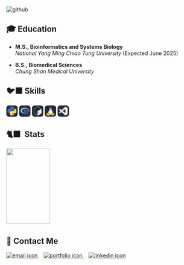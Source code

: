 <img width="1402" alt="github" src="https://github.com/user-attachments/assets/9966a08b-7680-4beb-be10-c40e72c7baa3" />


## 🎓 Education

-  **M.S., Bioinformatics and Systems Biology**  
  *National Yang Ming Chiao Tung University* (Expected June 2025)  

-  **B.S., Biomedical Sciences**  
  *Chung Shan Medical University*  

## 🐦‍⬛ Skills

<img src="https://github.com/tandpfun/skill-icons/blob/main/icons/Python-Dark.svg" width="30px"/>  <img src="https://github.com/tandpfun/skill-icons/blob/main/icons/R-Dark.svg" width="30px"/>  <img src="https://github.com/tandpfun/skill-icons/blob/main/icons/Bash-Dark.svg" width="30px"/>  <img src="https://github.com/tandpfun/skill-icons/blob/main/icons/Linux-Dark.svg" width="30px"/>  <img src="https://github.com/tandpfun/skill-icons/blob/main/icons/VSCode-Dark.svg" width="30px"/>

## 🐈‍⬛ &nbsp;Stats

<p float="left">
  <img src="https://awesome-github-stats.azurewebsites.net/user-stats/Juan-Jeffery?cardType=github&theme=github-dark&preferLogin=false" height="200" width="48%" />
</p>


## 🐃 Contact Me

<p align="left">
  <a href="mailto:jjj853714@gmail.com" target="_blank">
    <img src="https://img.icons8.com/ios-filled/50/000000/secured-letter.png" alt="email icon" width="30"/>
  </a>
  &nbsp;&nbsp;
  <a href="https://juan-jeffery.github.io" target="_blank">
    <img src="https://img.icons8.com/ios-filled/50/000000/domain.png" alt="portfolio icon" width="30"/>
  </a>
  &nbsp;&nbsp;
  <a href="https://www.linkedin.com/in/juan-jeffery" target="_blank">
    <img src="https://img.icons8.com/ios-filled/50/000000/linkedin.png" alt="linkedin icon" width="30"/>
  </a>
</p>





<!--
**Juan-Jeffery/Juan-Jeffery** is a ✨ _special_ ✨ repository because its `README.md` (this file) appears on your GitHub profile.

Here are some ideas to get you started:

- 🔭 I’m currently working on ...
- 🌱 I’m currently learning ...
- 👯 I’m looking to collaborate on ...
- 🤔 I’m looking for help with ...
- 💬 Ask me about ...
- 📫 How to reach me: ...
- 😄 Pronouns: ...
- ⚡ Fun fact: ...
## :paw_prints: &nbsp;Stats
[![My Awesome Stats](https://awesome-github-stats.azurewebsites.net/user-stats/Juan-Jeffery?cardType=github&theme=github-dark&preferLogin=false)](https://git.io/awesome-stats-card)

<img src="https://user-images.githubusercontent.com/74038190/212284094-e50ceae2-de86-4dd6-9f9c-a3ebcb3ede9e.gif" width="900px">
-->
